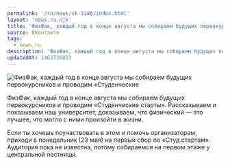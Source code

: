 ```yaml
---
permalink: '/ru/news/vk-3186/index.html'
layout: 'news.ru.njk'
title: 'ФизФак, каждый год в конце августа мы собираем будущих первокурсников и проводим «Студенческие'
source: ВКонтакте
tags:
  - news_ru
description: 'ФизФак, каждый год в конце августа мы собираем будущих первокурсников и проводим «Студенческие'
updatedAt: 1463736023
---
```

![ФизФак, каждый год в конце августа мы собираем будущих первокурсников и проводим «Студенческие](https://sun9-31.userapi.com/impf/c628627/v628627484/42cf2/mi56mGSOD64.jpg?size=1280x853&quality=96&proxy=1&sign=fa167765aead2095a5e9a8b9df95f7a4&c_uniq_tag=nwwrgD9I2NPWOO_TTVcsldQjOL6qEHswCd0LW6yTNvI&type=album)

ФизФак, каждый год в конце августа мы собираем будущих первокурсников и проводим «Студенческие старты». Рассказываем и показываем наш университет, доказываем, что физический — это лучшее, что могло с ними произойти в жизни.

Если ты хочешь поучаствовать в этом и помочь организаторам, приходи в понедельник (23 мая) на первый сбор по «Студ.стартам». Аудитория пока не известна, потому собираемся на первом этаже у центральной лестницы.
